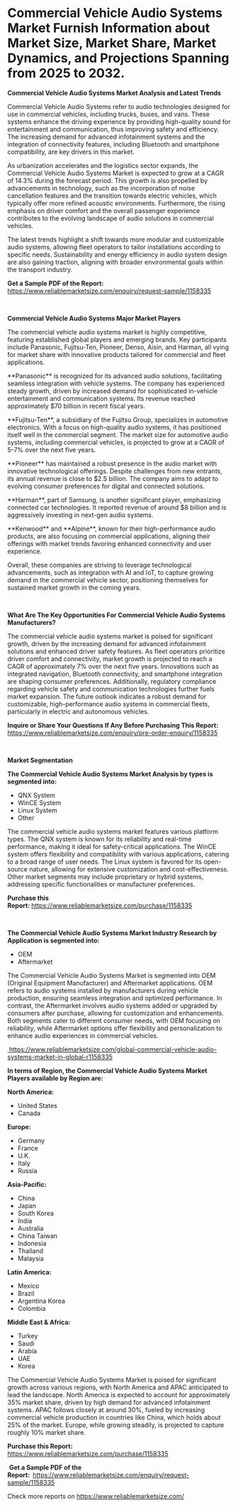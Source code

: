 <p><h1>Commercial Vehicle Audio Systems Market Furnish Information about Market Size, Market Share, Market Dynamics, and Projections Spanning from 2025 to 2032.</h1></p><p><strong>Commercial Vehicle Audio Systems Market Analysis and Latest Trends</strong></p>
<p><p>Commercial Vehicle Audio Systems refer to audio technologies designed for use in commercial vehicles, including trucks, buses, and vans. These systems enhance the driving experience by providing high-quality sound for entertainment and communication, thus improving safety and efficiency. The increasing demand for advanced infotainment systems and the integration of connectivity features, including Bluetooth and smartphone compatibility, are key drivers in this market.</p><p>As urbanization accelerates and the logistics sector expands, the Commercial Vehicle Audio Systems Market is expected to grow at a CAGR of 14.3% during the forecast period. This growth is also propelled by advancements in technology, such as the incorporation of noise cancellation features and the transition towards electric vehicles, which typically offer more refined acoustic environments. Furthermore, the rising emphasis on driver comfort and the overall passenger experience contributes to the evolving landscape of audio solutions in commercial vehicles.</p><p>The latest trends highlight a shift towards more modular and customizable audio systems, allowing fleet operators to tailor installations according to specific needs. Sustainability and energy efficiency in audio system design are also gaining traction, aligning with broader environmental goals within the transport industry.</p></p>
<p><strong>Get a Sample PDF of the Report:&nbsp;</strong> <a href="https://www.reliablemarketsize.com/enquiry/request-sample/1158335?utm_campaign=2528&utm_medium=2&utm_source=Github&utm_content=ia&utm_term=21032025&utm_id=commercial-vehicle-audio-systems">https://www.reliablemarketsize.com/enquiry/request-sample/1158335</a></p>
<p>&nbsp;</p>
<p><strong>Commercial Vehicle Audio Systems Major Market Players</strong></p>
<p><p>The commercial vehicle audio systems market is highly competitive, featuring established global players and emerging brands. Key participants include Panasonic, Fujitsu-Ten, Pioneer, Denso, Aisin, and Harman, all vying for market share with innovative products tailored for commercial and fleet applications.</p><p>**Panasonic** is recognized for its advanced audio solutions, facilitating seamless integration with vehicle systems. The company has experienced steady growth, driven by increased demand for sophisticated in-vehicle entertainment and communication systems. Its revenue reached approximately $70 billion in recent fiscal years.</p><p>**Fujitsu-Ten**, a subsidiary of the Fujitsu Group, specializes in automotive electronics. With a focus on high-quality audio systems, it has positioned itself well in the commercial segment. The market size for automotive audio systems, including commercial vehicles, is projected to grow at a CAGR of 5-7% over the next five years.</p><p>**Pioneer** has maintained a robust presence in the audio market with innovative technological offerings. Despite challenges from new entrants, its annual revenue is close to $2.5 billion. The company aims to adapt to evolving consumer preferences for digital and connected solutions.</p><p>**Harman**, part of Samsung, is another significant player, emphasizing connected car technologies. It reported revenue of around $8 billion and is aggressively investing in next-gen audio systems.</p><p>**Kenwood** and **Alpine**, known for their high-performance audio products, are also focusing on commercial applications, aligning their offerings with market trends favoring enhanced connectivity and user experience.</p><p>Overall, these companies are striving to leverage technological advancements, such as integration with AI and IoT, to capture growing demand in the commercial vehicle sector, positioning themselves for sustained market growth in the coming years.</p></p>
<p>&nbsp;</p>
<p><strong>What Are The Key Opportunities For Commercial Vehicle Audio Systems Manufacturers?</strong></p>
<p><p>The commercial vehicle audio systems market is poised for significant growth, driven by the increasing demand for advanced infotainment solutions and enhanced driver safety features. As fleet operators prioritize driver comfort and connectivity, market growth is projected to reach a CAGR of approximately 7% over the next five years. Innovations such as integrated navigation, Bluetooth connectivity, and smartphone integration are shaping consumer preferences. Additionally, regulatory compliance regarding vehicle safety and communication technologies further fuels market expansion. The future outlook indicates a robust demand for customizable, high-performance audio systems in commercial fleets, particularly in electric and autonomous vehicles.</p></p>
<p><strong>Inquire or Share Your Questions If Any Before Purchasing This Report:</strong> <a href="https://www.reliablemarketsize.com/enquiry/pre-order-enquiry/1158335?utm_campaign=2528&utm_medium=2&utm_source=Github&utm_content=ia&utm_term=21032025&utm_id=commercial-vehicle-audio-systems">https://www.reliablemarketsize.com/enquiry/pre-order-enquiry/1158335</a></p>
<p>&nbsp;</p>
<p><strong>Market Segmentation</strong></p>
<p><strong>The Commercial Vehicle Audio Systems Market Analysis by types is segmented into:</strong></p>
<p><ul><li>QNX System</li><li>WinCE System</li><li>Linux System</li><li>Other</li></ul></p>
<p><p>The commercial vehicle audio systems market features various platform types. The QNX system is known for its reliability and real-time performance, making it ideal for safety-critical applications. The WinCE system offers flexibility and compatibility with various applications, catering to a broad range of user needs. The Linux system is favored for its open-source nature, allowing for extensive customization and cost-effectiveness. Other market segments may include proprietary or hybrid systems, addressing specific functionalities or manufacturer preferences.</p></p>
<p><strong>Purchase this Report:&nbsp;</strong><a href="https://www.reliablemarketsize.com/purchase/1158335?utm_campaign=2528&utm_medium=2&utm_source=Github&utm_content=ia&utm_term=21032025&utm_id=commercial-vehicle-audio-systems">https://www.reliablemarketsize.com/purchase/1158335</a></p>
<p>&nbsp;</p>
<p><strong>The Commercial Vehicle Audio Systems Market Industry Research by Application is segmented into:</strong></p>
<p><ul><li>OEM</li><li>Aftermarket</li></ul></p>
<p><p>The Commercial Vehicle Audio Systems Market is segmented into OEM (Original Equipment Manufacturer) and Aftermarket applications. OEM refers to audio systems installed by manufacturers during vehicle production, ensuring seamless integration and optimized performance. In contrast, the Aftermarket involves audio systems added or upgraded by consumers after purchase, allowing for customization and enhancements. Both segments cater to different consumer needs, with OEM focusing on reliability, while Aftermarket options offer flexibility and personalization to enhance audio experiences in commercial vehicles.</p></p>
<p><a href="https://www.reliablemarketsize.com/global-commercial-vehicle-audio-systems-market-in-global-r1158335?utm_campaign=2528&utm_medium=2&utm_source=Github&utm_content=ia&utm_term=21032025&utm_id=commercial-vehicle-audio-systems">&nbsp;https://www.reliablemarketsize.com/global-commercial-vehicle-audio-systems-market-in-global-r1158335</a></p>
<p><strong>In terms of Region, the Commercial Vehicle Audio Systems Market Players available by Region are:</strong></p>
<p>
    <p> <strong> North America: </strong>
        <ul>
            <li>United States</li>
            <li>Canada</li>
        </ul>
        </p> 
    <p> <strong> Europe: </strong>
        <ul>
            <li>Germany</li>
            <li>France</li>
            <li>U.K.</li>
            <li>Italy</li>
            <li>Russia</li>
        </ul>
        </p> 
    <p> <strong> Asia-Pacific: </strong>
        <ul>
            <li>China</li>
            <li>Japan</li>
            <li>South Korea</li>
            <li>India</li>
            <li>Australia</li>
            <li>China Taiwan</li>
            <li>Indonesia</li>
            <li>Thailand</li>
            <li>Malaysia</li>
        </ul>
        </p> 
    <p> <strong> Latin America: </strong>
        <ul>
            <li>Mexico</li>
            <li>Brazil</li>
            <li>Argentina Korea</li>
            <li>Colombia</li>
        </ul>
        </p> 
    <p> <strong> Middle East & Africa: </strong>
        <ul>
            <li>Turkey</li>
            <li>Saudi</li>
            <li>Arabia</li>
            <li>UAE</li>
            <li>Korea</li>
        </ul>
    </p>
    </p>
<p><p>The Commercial Vehicle Audio Systems Market is poised for significant growth across various regions, with North America and APAC anticipated to lead the landscape. North America is expected to account for approximately 35% market share, driven by high demand for advanced infotainment systems. APAC follows closely at around 30%, fueled by increasing commercial vehicle production in countries like China, which holds about 25% of the market. Europe, while growing steadily, is projected to capture roughly 10% market share.</p></p>
<p><strong>Purchase this Report: </strong><a href="https://www.reliablemarketsize.com/purchase/1158335?utm_campaign=2528&utm_medium=2&utm_source=Github&utm_content=ia&utm_term=21032025&utm_id=commercial-vehicle-audio-systems">https://www.reliablemarketsize.com/purchase/1158335</a></p>
<p>&nbsp;<strong>Get a Sample PDF of the Report:&nbsp;&nbsp;</strong><a href="https://www.reliablemarketsize.com/enquiry/request-sample/1158335?utm_campaign=2528&utm_medium=2&utm_source=Github&utm_content=ia&utm_term=21032025&utm_id=commercial-vehicle-audio-systems">https://www.reliablemarketsize.com/enquiry/request-sample/1158335</a></p>
<p><strong></strong></p>
<p>Check more reports on <a href="https://www.reliablemarketsize.com/?utm_campaign=2528&utm_medium=2&utm_source=Github&utm_content=ia&utm_term=21032025&utm_id=commercial-vehicle-audio-systems">https://www.reliablemarketsize.com/</a></p>
